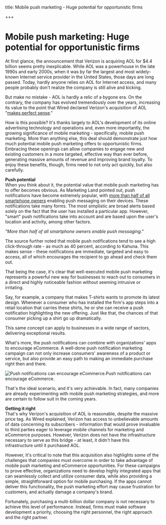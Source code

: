 title: Mobile push marketing - Huge potential for opportunistic firms

+++


# Mobile push marketing: Huge potential for opportunistic firms

At first glance, the announcement that Verizon is acquiring AOL for $4.4 billion seems pretty inexplicable. While AOL was a powerhouse in the late 1990s and early 2000s, when it was by far the largest and most widely-known Internet service provider in the United States, those days are long passed. Today, hardly anyone relies on AOL for Internet access, and many people probably don't realize the company is still alive and kicking.

But make no mistake - AOL is hardly a relic of a bygone era. On the contrary, the company has evolved tremendously over the years, increasing its value to the point that Wired declared Verizon's acquisition of AOL "[makes perfect sense](http://www.wired.com/2015/05/aol-verizon/)."

How is this possible? It's thanks largely to AOL's development of its online advertising technology and operations and, even more importantly, the growing significance of mobile marketing - specifically, mobile push marketing. More than anything else, this deal should demonstrate just how much potential mobile push marketing offers to opportunistic firms. Embracing these openings can allow companies to engage new and existing customers in a more targeted, effective way than ever before, generating massive amounts of revenue and improving brand loyalty. To enjoy these benefits, though, firms need to not only act quickly, but also carefully.

**Push potential**  
When you think about it, the potential value that mobile push marketing has to offer becomes obvious. As Marketing Land pointed out, push notifications have become extremely popular, with [more than half of all smartphone owners](http://marketingland.com/can-push-notifications-replace-marketing-emails-116359) enabling push messaging on their devices. These notifications take many forms. The most simplistic are broad alerts based solely on the fact that the user has installed a particular app. However, "smart" push notifications take into account and are based upon the user's location and activity, among other factors. 

_"More than half of all smartphone owners enable push messaging."_

The source further noted that mobile push notifications tend to see a high click-through rate - as much as 40 percent, according to Kahuna. This makes sense - these notifications are immediate, targeted and easy to access, all of which encourages the recipient to go ahead and check them out.

That being the case, it's clear that well-executed mobile push marketing represents a powerful new way for businesses to reach out to consumers in a direct and highly noticeable fashion without seeming intrusive or irritating. 

Say, for example, a company that makes T-shirts wants to promote its latest design. Whenever a consumer who has installed the firm's app steps into a retail location that carries these shirts, he or she can receive a push notification highlighting the new offering. Just like that, the chances of that consumer picking up a shirt go up dramatically.

This same concept can apply to businesses in a wide range of sectors, delivering exceptional results. 

What's more, the push notifications can combine with organizations' apps to encourage eCommerce. A well-done push notification marketing campaign can not only increase consumers' awareness of a product or service, but also provide an easy path to making an immediate purchase right then and there. 

![Push notifications can encourage eCommerce.](http://pictures.brafton.com/x_0_0_0_14070179_800.jpg)Push notifications can encourage eCommerce.

That's the ideal scenario, and it's very achievable. In fact, many companies are already experimenting with mobile push marketing strategies, and more are certain to follow suit in the coming years.

**Getting it right**  
That's why Verizon's acquisition of AOL is reasonable, despite the massive price tag. As Wired explained, Verizon has access to unbelievable amounts of data concerning its subscribers - information that would prove invaluable to third parties eager to leverage mobile channels for marketing and eCommerce purposes. However, Verizon does not have the infrastructure necessary to serve as this bridge \- at least, it didn't have this infrastructure until it purchased AOL. 

However, it's critical to note that this acquisition also highlights some of the challenges that companies must overcome in order to take advantage of mobile push marketing and eCommerce opportunities. For these campaigns to prove effective, organizations need to develop highly integrated apps that can seamlessly collect and utilize consumer data, while also providing a simple, straightforward option for mobile purchasing. If the apps cannot deliver this functionality, the push marketing effort may cause frustration for customers, and actually damage a company's brand. 

Fortunately, purchasing a multi-billion dollar company is not necessary to achieve this level of performance. Instead, firms must make software development a priority, choosing the right personnel, the right approach and the right partner.
